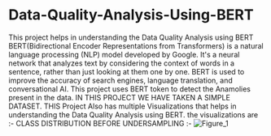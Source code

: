 # Data-Quality-Analysis-Using-BERT
This project helps in understanding the Data Quality Analysis using BERT
BERT(Bidirectional Encoder Representations from Transformers) is a natural language processing (NLP) model developed by Google. It's a neural network that analyzes text by considering the context of words in a sentence, rather than just looking at them one by one. BERT is used to improve the accuracy of search engines, language translation, and conversational AI.
This project uses BERT token to detect the Anamolies present in the data.
IN THIS PROJECT WE HAVE TAKEN A SIMPLE DATASET.
THIS Project Also has multiple Visualizations that helps in understanding the Data Quality Analysis using BERT.
the visualizations are :-
CLASS DISTRIBUTION BEFORE UNDERSAMPLING :- 
![Figure_1](https://github.com/user-attachments/assets/ae7f444e-7a96-4866-b53a-64a0253d441b)

